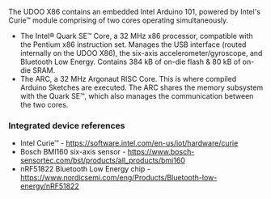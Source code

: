 The UDOO X86 contains an embedded Intel Arduino 101, powered by Intel's Curie&trade; module comprising of two cores operating simultaneously.
* The Intel&reg; Quark SE&trade; Core, a 32 MHz x86 processor, compatible with the Pentium x86 instruction set. Manages the USB interface (routed internally on the UDOO X86), the six-axis accelerometer/gyroscope, and Bluetooth Low Energy. Contains 384 kB of on-die flash & 80 kB of on-die SRAM.
* The ARC, a 32 MHz Argonaut RISC Core. This is where compiled Arduino Sketches are executed. The ARC shares the memory subsystem with the Quark SE&trade;, which also manages the communication between the two cores.

### Integrated device references
* Intel Curie&trade; - https://software.intel.com/en-us/iot/hardware/curie
* Bosch BMI160 six-axis sensor - https://www.bosch-sensortec.com/bst/products/all_products/bmi160
* nRF51822 Bluetooth Low Energy chip - https://www.nordicsemi.com/eng/Products/Bluetooth-low-energy/nRF51822
